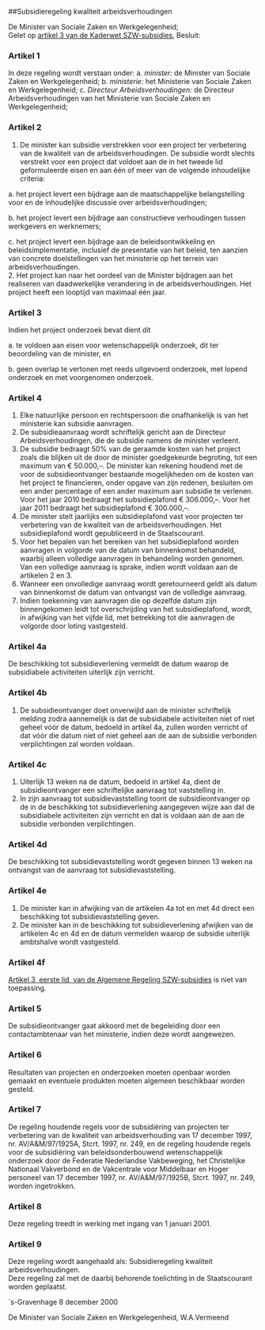 <meta http-equiv='Content-Type' content='text/html; charset=utf-8' />

##Subsidieregeling kwaliteit arbeidsverhoudingen

De Minister van Sociale Zaken en Werkgelegenheid;  
Gelet op [artikel 3 van de Kaderwet SZW-subsidies](../../../../../wet/kaderwet/szw-subsidies/BWBR0008754/README.md),
Besluit:    

### Artikel  1  

In deze regeling wordt verstaan onder:   a.  *minister:*   de Minister van Sociale Zaken en Werkgelegenheid;    b.  *ministerie:*   het Ministerie van Sociale Zaken en Werkgelegenheid;    c.  *Directeur Arbeidsverhoudingen:*   de Directeur Arbeidsverhoudingen van het Ministerie van Sociale Zaken en Werkgelegenheid;     

### Artikel  2  

1.  De minister kan subsidie verstrekken voor een project ter verbetering van de kwaliteit van de arbeidsverhoudingen. De subsidie wordt slechts verstrekt voor een project dat voldoet aan de in het tweede lid geformuleerde eisen en aan één of meer van de volgende inhoudelijke criteria: 

a. het project levert een bijdrage aan de maatschappelijke belangstelling voor en de inhoudelijke discussie over arbeidsverhoudingen;  

b. het project levert een bijdrage aan constructieve verhoudingen tussen werkgevers en werknemers;  

c. het project levert een bijdrage aan de beleidsontwikkeling en beleidsimplementatie, inclusief de presentatie van het beleid, ten aanzien van concrete doelstellingen van het ministerie op het terrein van arbeidsverhoudingen.     
2.  Het project kan naar het oordeel van de Minister bijdragen aan het realiseren van daadwerkelijke verandering in de arbeidsverhoudingen. Het project heeft een looptijd van maximaal één jaar.   

### Artikel  3  

Indien het project onderzoek bevat dient dit 

a. te voldoen aan eisen voor wetenschappelijk onderzoek, dit ter beoordeling van de minister, en  

b. geen overlap te vertonen met reeds uitgevoerd onderzoek, met lopend onderzoek en met voorgenomen onderzoek.    

### Artikel  4  

1.  Elke natuurlijke persoon en rechtspersoon die onafhankelijk is van het ministerie kan subsidie aanvragen.   
2.  De subsidieaanvraag wordt schriftelijk gericht aan de Directeur Arbeidsverhoudingen, die de subsidie namens de minister verleent.   
3.  De subsidie bedraagt 50% van de geraamde kosten van het project zoals die blijken uit de door de minister goedgekeurde begroting, tot een maximum van € 50.000,–. De minister kan rekening houdend met de voor de subsidieontvanger bestaande mogelijkheden om de kosten van het project te financieren, onder opgave van zijn redenen, besluiten om een ander percentage of een ander maximum aan subsidie te verlenen. Voor het jaar 2010 bedraagt het subsidieplafond € 306.000,–. Voor het jaar 2011 bedraagt het subsidieplafond € 300.000,–.   
4.  De minister stelt jaarlijks een subsidieplafond vast voor projecten ter verbetering van de kwaliteit van de arbeidsverhoudingen. Het subsidieplafond wordt gepubliceerd in de Staatscourant.   
5.  Voor het bepalen van het bereiken van het subsidieplafond worden aanvragen in volgorde van de datum van binnenkomst behandeld, waarbij alleen volledige aanvragen in behandeling worden genomen. Van een volledige aanvraag is sprake, indien wordt voldaan aan de artikelen 2 en 3.   
6.  Wanneer een onvolledige aanvraag wordt geretourneerd geldt als datum van binnenkomst de datum van ontvangst van de volledige aanvraag.   
7.  Indien toekenning van aanvragen die op dezelfde datum zijn binnengekomen leidt tot overschrijding van het subsidieplafond, wordt, in afwijking van het vijfde lid, met betrekking tot die aanvragen de volgorde door loting vastgesteld.   

### Artikel  4a  

De beschikking tot subsidieverlening vermeldt de datum waarop de subsidiabele activiteiten uiterlijk zijn verricht.  

### Artikel  4b  

1.  De subsidieontvanger doet onverwijld aan de minister schriftelijk melding zodra aannemelijk is dat de subsidiabele activiteiten niet of niet geheel vóór de datum, bedoeld in artikel 4a, zullen worden verricht of dat vóór die datum niet of niet geheel aan de aan de subsidie verbonden verplichtingen zal worden voldaan.   

### Artikel  4c  

1.  Uiterlijk 13 weken na de datum, bedoeld in artikel 4a, dient de subsidieontvanger een schriftelijke aanvraag tot vaststelling in.   
2.  In zijn aanvraag tot subsidievaststelling toont de subsidieontvanger op de in de beschikking tot subsidieverlening aangegeven wijze aan dat de subsidiabele activiteiten zijn verricht en dat is voldaan aan de aan de subsidie verbonden verplichtingen.   

### Artikel  4d  

De beschikking tot subsidievaststelling wordt gegeven binnen 13 weken na ontvangst van de aanvraag tot subsidievaststelling.  

### Artikel  4e  

1.  De minister kan in afwijking van de artikelen 4a tot en met 4d direct een beschikking tot subsidievaststelling geven.   
2.  De minister kan in de beschikking tot subsidieverlening afwijken van de artikelen 4c en 4d en de datum vermelden waarop de subsidie uiterlijk ambtshalve wordt vastgesteld.   

### Artikel  4f  

[Artikel 3, eerste lid, van de Algemene Regeling SZW-subsidies](../../../../../ministeriele-regeling/algemene/regeling/szw-subsidies/BWBR0009211/README.md) is niet van toepassing.  

### Artikel  5  

De subsidieontvanger gaat akkoord met de begeleiding door een contactambtenaar van het ministerie, indien deze wordt aangewezen.  

### Artikel  6  

Resultaten van projecten en onderzoeken moeten openbaar worden gemaakt en eventuele produkten moeten algemeen beschikbaar worden gesteld.  

### Artikel  7  

De regeling houdende regels voor de subsidiëring van projecten ter verbetering van de kwaliteit van arbeidsverhouding van 17 december 1997, nr. AV/A&M/97/1925A, Stcrt. 1997, nr. 249, en de regeling houdende regels voor de subsidiëring van beleidsonderbouwend wetenschappelijk onderzoek door de Federatie Nederlandse Vakbeweging, het Christelijke Nationaal Vakverbond en de Vakcentrale voor Middelbaar en Hoger personeel van 17 december 1997, nr. AV/A&M/97/1925B, Stcrt. 1997, nr. 249, worden ingetrokken.  

### Artikel  8  

Deze regeling treedt in werking met ingang van 1 januari 2001.  

### Artikel  9  

Deze regeling wordt aangehaald als: Subsidieregeling kwaliteit arbeidsverhoudingen.  
Deze regeling zal met de daarbij behorende toelichting in de Staatscourant worden geplaatst.   

`s-Gravenhage 
8 december 2000    

De 
Minister van Sociale Zaken en Werkgelegenheid, 
W.A.Vermeend    
